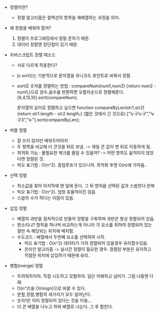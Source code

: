 - 정렬이란?
  - 정렬 알고리즘은 컬렉션의 항목을 재배열하는 과정을 의미.
- 왜 정렬을 배워야 할까?

  1. 정렬이 프로그래밍에서 정말 흔하기 때문.
  2. 데이터 정렬엔 장단점이 있기 때문.

- 자바스크립트 정렬 메소드

  - 서로 다르게 작동한다?
  - js sort()는 기본적으로 문자열을 유니코드 포인트로 바꿔서 정렬.
  - sort로 숫자를 정렬하는 방법 : compareNum(num1,num2) {return num2 - num1;}으로 양수,음수를 반환하면 오름차순으로 정렬해준다.
    [6,4,15,10].sort(compareNum);

    문자열의 길이로 정렬하고 싶으면
    function compareByLen(str1,str2) {return str1.length - str2.length;} (짧은 것에서 긴 것으로)
    ["누구누구","누구3","누"].sort(compareByLen);

- 버블 정렬

  - 잘 쓰지 않지만 배워두어야지
  - 두 항목을 비교해 더 큰것을 뒤로 보냄. -> 제일 큰 값이 맨 뒤로 이동하게 됨.
  - 최적화 가능 : 불필요한 체크를 줄일 수 있을까? -> 어떤 항목도 움직이지 않았다면 정렬된 것.
  - 빅오 표기법 : O(n^2). 중첩루프가 있으니까. 최적화 후엔 O(n)에 가까움..

- 선택 정렬

  - 최소값을 찾아 마지막에 맨 앞에 둔다. 그 뒤 맨처음 선택된 값과 스왑한다.반복
  - 빅오 표기법 : O(n^2). 엄청 효율적이진 않음.
  - 스왑의 수가 적다는 이점이 있음.

- 삽입 정렬

  - 배열의 과반을 점차적으로 만들어 정렬을 구축하며 과반은 항상 정렬되어 있음.
  - 뭔소리냐? 항목을 하나씩 비교하는게 아니라 각 요소를 취하여 정렬되어 있는 절반 속 해당되는 위치에 배치함.
  - 수도코드 : 배열에서 두번째 요소를 선택하여 시작.
    - 빅오 표기법 : O(n^2) 데이터가 거의 정렬되어 있을경우 유리할수있음.
    - 온라인 알고리즘 -> 실시간 정렬이 필요한 경우. 정렬된 부분은 유지하고 적절한 위치에 삽입하기 때문에 유리.

- 병합(merge) 정렬
  - 두려워하지마. 직접 시도하고 모험하자. 일단 이해하고 넘어가. 그럼 나중엔 다 돼
  - O(n^2)을 O(nlogn)으로 바꿀 수 있다.
  - 분할,정렬,병합의 세가지가 모두 일어난다.
  - 숫자1은 이미 정렬되어 있다는 것을 이용...
  - 더 큰 배열을 나누고 하위 배열로 나눈다. 그 후 합친다.
